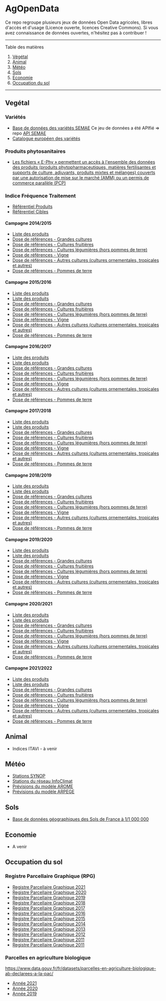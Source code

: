

# AgOpenData
Ce repo regroupe plusieurs jeux de données Open Data agricoles, libres d'accès et d'usage (Licence ouverte, licences Creative Commons).
Si vous avez connaissance de données ouvertes, n'hésitez pas à contribuer !

*******
Table des matières

 1. [Végétal](#vegetal)
 2. [Animal](#animal)
 3. [Météo](#meteo)
 4. [Sols](#sols)
 5. [Economie](#economie)
 6. [Occupation du sol](#occsol)

*******
<div id='vegetal'/>  

## Vegétal 
### Variétés
 - [Base de données des variétés SEMAE](https://www.semae.fr/catalogue-varietes/base-varietes-gnis)
 Ce jeu de données a été APIfié  => repo [API SEMAE](https://github.com/AgriG33k/api-semae)
 - [Catalogue européen des variétés](https://ec.europa.eu/food/plant-variety-portal/)

### Produits phytosanitaires 
- [Les fichiers « E-Phy » permettent un accès à l'ensemble des données des produits (produits phytopharmaceutiques, matières fertilisantes et supports de culture, adjuvants, produits mixtes et mélanges) couverts par une autorisation de mise sur le marché (AMM) ou un permis de commerce parallèle (PCP)](https://www.data.gouv.fr/fr/datasets/donnees-ouvertes-du-catalogue-e-phy-des-produits-phytopharmaceutiques-matieres-fertilisantes-et-supports-de-culture-adjuvants-produits-mixtes-et-melanges/)

### Indice Fréquence Traitement
- [Référentiel Produits](https://alim.agriculture.gouv.fr/ift-api//api/cultures/csv)
- [Référentiel Cibles](https://alim.agriculture.gouv.fr/ift-api//api/cibles/csv)
#### Campagne 2014/2015
- [Liste des produits](https://alim.agriculture.gouv.fr/ift-api//api/produits/2015/csv)
- [Dose de références - Grandes cultures](https://alim.agriculture.gouv.fr/ift-api//api/doses-reference/2015/GCU1/csv)
- [Dose de références - Cultures fruitières](https://alim.agriculture.gouv.fr/ift-api//api/doses-reference/2015/GCU2/csv)
- [Dose de références - Cultures légumières (hors pommes de terre)](https://alim.agriculture.gouv.fr/ift-api//api/doses-reference/2015/GCU3/csv)
- [Dose de références - Vigne](https://alim.agriculture.gouv.fr/ift-api//api/doses-reference/2015/GCU4/csv)
- [Dose de références - Autres cultures (cultures ornementales, tropicales et autres)](https://alim.agriculture.gouv.fr/ift-api//api/doses-reference/2015/GCU5/csv)
- [Dose de références - Pommes de terre](https://alim.agriculture.gouv.fr/ift-api//api/doses-reference/2015/GCU6/csv)
#### Campagne 2015/2016
- [Liste des produits](https://alim.agriculture.gouv.fr/ift-api//api/produits/2016/csv)
- [Liste des produits](https://alim.agriculture.gouv.fr/ift-api//api/produits/2016/csv)
- [Dose de références - Grandes cultures](https://alim.agriculture.gouv.fr/ift-api//api/doses-reference/2016/GCU1/csv)
- [Dose de références - Cultures fruitières](https://alim.agriculture.gouv.fr/ift-api//api/doses-reference/2016/GCU2/csv)
- [Dose de références - Cultures légumières (hors pommes de terre)](https://alim.agriculture.gouv.fr/ift-api//api/doses-reference/2016/GCU3/csv)
- [Dose de références - Vigne](https://alim.agriculture.gouv.fr/ift-api//api/doses-reference/2016/GCU4/csv)
- [Dose de références - Autres cultures (cultures ornementales, tropicales et autres)](https://alim.agriculture.gouv.fr/ift-api//api/doses-reference/2016/GCU5/csv)
- [Dose de références - Pommes de terre](https://alim.agriculture.gouv.fr/ift-api//api/doses-reference/2016/GCU6/csv)
#### Campagne 2016/2017
- [Liste des produits](https://alim.agriculture.gouv.fr/ift-api//api/produits/2017/csv)
- [Liste des produits](https://alim.agriculture.gouv.fr/ift-api//api/produits/2017/csv)
- [Dose de références - Grandes cultures](https://alim.agriculture.gouv.fr/ift-api//api/doses-reference/2017/GCU1/csv)
- [Dose de références - Cultures fruitières](https://alim.agriculture.gouv.fr/ift-api//api/doses-reference/2017/GCU2/csv)
- [Dose de références - Cultures légumières (hors pommes de terre)](https://alim.agriculture.gouv.fr/ift-api//api/doses-reference/2017/GCU3/csv)
- [Dose de références - Vigne](https://alim.agriculture.gouv.fr/ift-api//api/doses-reference/2017/GCU4/csv)
- [Dose de références - Autres cultures (cultures ornementales, tropicales et autres)](https://alim.agriculture.gouv.fr/ift-api//api/doses-reference/2017/GCU5/csv)
- [Dose de références - Pommes de terre](https://alim.agriculture.gouv.fr/ift-api//api/doses-reference/2017/GCU6/csv)
#### Campagne 2017/2018
- [Liste des produits](https://alim.agriculture.gouv.fr/ift-api//api/produits/2018/csv)
- [Liste des produits](https://alim.agriculture.gouv.fr/ift-api//api/produits/2018/csv)
- [Dose de références - Grandes cultures](https://alim.agriculture.gouv.fr/ift-api//api/doses-reference/2018/GCU1/csv)
- [Dose de références - Cultures fruitières](https://alim.agriculture.gouv.fr/ift-api//api/doses-reference/2018/GCU2/csv)
- [Dose de références - Cultures légumières (hors pommes de terre)](https://alim.agriculture.gouv.fr/ift-api//api/doses-reference/2018/GCU3/csv)
- [Dose de références - Vigne](https://alim.agriculture.gouv.fr/ift-api//api/doses-reference/2018/GCU4/csv)
- [Dose de références - Autres cultures (cultures ornementales, tropicales et autres)](https://alim.agriculture.gouv.fr/ift-api//api/doses-reference/2018/GCU5/csv)
- [Dose de références - Pommes de terre](https://alim.agriculture.gouv.fr/ift-api//api/doses-reference/2018/GCU6/csv)
#### Campagne 2018/2019
- [Liste des produits](https://alim.agriculture.gouv.fr/ift-api//api/produits/2019/csv)
- [Liste des produits](https://alim.agriculture.gouv.fr/ift-api//api/produits/2019/csv)
- [Dose de références - Grandes cultures](https://alim.agriculture.gouv.fr/ift-api//api/doses-reference/2019/GCU1/csv)
- [Dose de références - Cultures fruitières](https://alim.agriculture.gouv.fr/ift-api//api/doses-reference/2019/GCU2/csv)
- [Dose de références - Cultures légumières (hors pommes de terre)](https://alim.agriculture.gouv.fr/ift-api//api/doses-reference/2019/GCU3/csv)
- [Dose de références - Vigne](https://alim.agriculture.gouv.fr/ift-api//api/doses-reference/2019/GCU4/csv)
- [Dose de références - Autres cultures (cultures ornementales, tropicales et autres)](https://alim.agriculture.gouv.fr/ift-api//api/doses-reference/2019/GCU5/csv)
- [Dose de références - Pommes de terre](https://alim.agriculture.gouv.fr/ift-api//api/doses-reference/2019/GCU6/csv)
#### Campagne 2019/2020
- [Liste des produits](https://alim.agriculture.gouv.fr/ift-api//api/produits/2020/csv)
- [Liste des produits](https://alim.agriculture.gouv.fr/ift-api//api/produits/2020/csv)
- [Dose de références - Grandes cultures](https://alim.agriculture.gouv.fr/ift-api//api/doses-reference/2020/GCU1/csv)
- [Dose de références - Cultures fruitières](https://alim.agriculture.gouv.fr/ift-api//api/doses-reference/2020/GCU2/csv)
- [Dose de références - Cultures légumières (hors pommes de terre)](https://alim.agriculture.gouv.fr/ift-api//api/doses-reference/2020/GCU3/csv)
- [Dose de références - Vigne](https://alim.agriculture.gouv.fr/ift-api//api/doses-reference/2020/GCU4/csv)
- [Dose de références - Autres cultures (cultures ornementales, tropicales et autres)](https://alim.agriculture.gouv.fr/ift-api//api/doses-reference/2020/GCU5/csv)
- [Dose de références - Pommes de terre](https://alim.agriculture.gouv.fr/ift-api//api/doses-reference/2020/GCU6/csv)
#### Campagne 2020/2021
- [Liste des produits](https://alim.agriculture.gouv.fr/ift-api//api/produits/2021/csv)
- [Liste des produits](https://alim.agriculture.gouv.fr/ift-api//api/produits/2021/csv)
- [Dose de références - Grandes cultures](https://alim.agriculture.gouv.fr/ift-api//api/doses-reference/2021/GCU1/csv)
- [Dose de références - Cultures fruitières](https://alim.agriculture.gouv.fr/ift-api//api/doses-reference/2021/GCU2/csv)
- [Dose de références - Cultures légumières (hors pommes de terre)](https://alim.agriculture.gouv.fr/ift-api//api/doses-reference/2021/GCU3/csv)
- [Dose de références - Vigne](https://alim.agriculture.gouv.fr/ift-api//api/doses-reference/2021/GCU4/csv)
- [Dose de références - Autres cultures (cultures ornementales, tropicales et autres)](https://alim.agriculture.gouv.fr/ift-api//api/doses-reference/2021/GCU5/csv)
- [Dose de références - Pommes de terre](https://alim.agriculture.gouv.fr/ift-api//api/doses-reference/2021/GCU6/csv)
#### Campagne 2021/2022
- [Liste des produits](https://alim.agriculture.gouv.fr/ift-api//api/produits/2022/csv)
- [Liste des produits](https://alim.agriculture.gouv.fr/ift-api//api/produits/2022/csv)
- [Dose de références - Grandes cultures](https://alim.agriculture.gouv.fr/ift-api//api/doses-reference/2022/GCU1/csv)
- [Dose de références - Cultures fruitières](https://alim.agriculture.gouv.fr/ift-api//api/doses-reference/2022/GCU2/csv)
- [Dose de références - Cultures légumières (hors pommes de terre)](https://alim.agriculture.gouv.fr/ift-api//api/doses-reference/2022/GCU3/csv)
- [Dose de références - Vigne](https://alim.agriculture.gouv.fr/ift-api//api/doses-reference/2022/GCU4/csv)
- [Dose de références - Autres cultures (cultures ornementales, tropicales et autres)](https://alim.agriculture.gouv.fr/ift-api//api/doses-reference/2022/GCU5/csv)
- [Dose de références - Pommes de terre](https://alim.agriculture.gouv.fr/ift-api//api/doses-reference/2022/GCU6/csv)

<div id='animal'/>  

## Animal
 - Indices ITAVI - à venir

<div id='meteo'/>  

## Météo 
- [Stations SYNOP](https://www.data.gouv.fr/fr/datasets/donnees-d-observation-des-principales-stations-meteorologiques/)
- [Stations du réseau InfoClimat](https://www.data.gouv.fr/fr/datasets/stations-en-open-data-du-reseau-meteorologique-infoclimat-reseau-static/)
- [Prévisions du modèle AROME](https://www.data.gouv.fr/fr/datasets/donnees-du-modele-atmospherique-arome-a-aire-limitee-a-haute-resolution/)
- [Prévisions du modèle ARPEGE](https://www.data.gouv.fr/fr/datasets/modele-de-prevision-densemble-arpege/)

<div id='sols'/>  

## Sols

 - [Base de données géographiques des Sols de France à 1/1 000 000]( https://entrepot.recherche.data.gouv.fr/dataset.xhtml?persistentId=doi:10.15454/BPN57S)

<div id='economie'/>  

## Economie 

- A venir

<div id='occsol'/>

## Occupation du sol
### Registre Parcellaire Graphique (RPG)
- [Registre Parcellaire Graphique 2021](https://geoservices.ign.fr/rpg#telechargementrpg2021) 
- [Registre Parcellaire Graphique 2020](https://geoservices.ign.fr/rpg#telechargementrpg2020)
- [Registre Parcellaire Graphique 2019](https://geoservices.ign.fr/rpg#telechargementrpg2019)
- [Registre Parcellaire Graphique 2018](https://geoservices.ign.fr/rpg#telechargementrpg2018)
- [Registre Parcellaire Graphique 2017](https://geoservices.ign.fr/rpg#telechargementrpg2017)
- [Registre Parcellaire Graphique 2016](https://geoservices.ign.fr/rpg#telechargementrpg2016)
- [Registre Parcellaire Graphique 2015](https://geoservices.ign.fr/rpg#telechargementrpg2015)
- [Registre Parcellaire Graphique 2014](https://geoservices.ign.fr/rpg#telechargementrpg2014)
- [Registre Parcellaire Graphique 2013](https://geoservices.ign.fr/rpg#telechargementrpg2013)
- [Registre Parcellaire Graphique 2012](https://geoservices.ign.fr/rpg#telechargementrpg2012)
- [Registre Parcellaire Graphique 2011](https://geoservices.ign.fr/rpg#telechargementrpg2011)
- [Registre Parcellaire Graphique 2011](https://geoservices.ign.fr/rpg#telechargementrpg2010)

### Parcelles en agriculture biologique
https://www.data.gouv.fr/fr/datasets/parcelles-en-agriculture-biologique-ab-declarees-a-la-pac/
- [Année 2021](https://www.data.gouv.fr/fr/datasets/r/a98c685e-740a-4004-be7a-15adfc48489a)
- [Année 2020](https://www.data.gouv.fr/fr/datasets/r/6428e701-1229-43b7-aaf7-16bbed2ea507)
- [Année 2019](https://www.data.gouv.fr/fr/datasets/r/3d20336f-ce2d-4709-bced-ba1d826b3b41)
